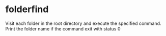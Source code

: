 # folderfind
Visit each folder in the root directory and execute the specified command. Print the folder name if the command exit with status 0
